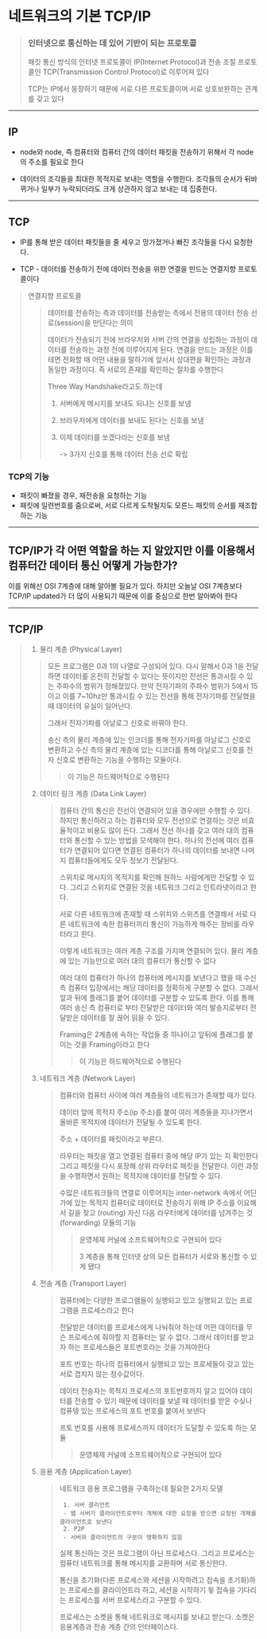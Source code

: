 # 네트워크의 기본 TCP/IP

> ### 인터넷으로 통신하는 데 있어 기반이 되는 프로토콜
>
> 패킷 통신 방식의 인터넷 프로토콜이 IP(Internet Protocol)과 전송 조절 프로토콜인 TCP(Transmission Control Protocol)로 이루어져 있다
>
> TCP는 IP에서 동장하기 때문에 서로 다른 프로토콜이며 서로 상호보완하는 관계를 갖고 있다

---

## IP

- node와 node, 즉 컴퓨터와 컴퓨터 간의 데이터 패킷을 전송하기 위해서 각 node의 주소를 필요로 한다

- 데이터의 조각들을 최대한 목적지로 보내는 역할을 수행한다. 조각들의 순서가 뒤바뀌거나 일부가 누락되더라도 크게 상관하지 않고 보내는 데 집중한다.

---

## TCP

- IP를 통해 받은 데이터 패킷들을 줄 세우고 망가졌거나 빠진 조각들을 다시 요청한다. 

- TCP - 데이터를 전송하기 전에 데이터 전송을 위한 연결을 만드는 연결지향 프로토콜이다

> 연결지향 프로토콜
>
> > 데이터를 전송하는 측과 데이터를 전송받는 측에서 전용의 데이터 전송 선로(session)을 만단다는 의미
> >
> > 데이터가 전송되기 전에 브라우저와 서버 간의 연결을 성립하는 과정이 데이터를 전송하는 과정 전에 이루어지게 된다. 연결을 만드는 과정은 이를테면 전화할 때 어떤 내용을 말하기에 앞서서 상대편을 확인하는 과정과 동일한 과정이다. 즉 서로의 존재를 확인하는 절차를 수행한다
> >
> > Three Way Handshake라고도 하는데 
> >
> > 1. 서버에게 메시지를 보내도 되냐는 신호를 보냄
> >
> > 2. 브라우저에게 데이터를 보내도 된다는 신호를 보냄
> >
> > 3. 이제 데이터를 쏘겠다라는 신호를 보냄
> >
> >    -> 3가지 신호를 통해 데이터 전송 선로 확립

### TCP의 기능

- 패킷이 빠졌을 경우, 재전송을 요청하는 기능
- 패킷에 일련번호를 줌으로써, 서로 다르게 도착될지도 모른느 패킷의 순서를 재조합하는 기능 

---

## TCP/IP가 각 어떤 역할을 하는 지 알았지만 이를 이용해서 컴퓨터간 데이터 통신 어떻게 가능한가?

이를 위해선 OSI 7계층에 대해 알아볼 필요가 있다. 하지만 오늘날 OSI 7계층보다 TCP/IP updated가 더 많이 사용되기 때문에 이를 중심으로 한번 알아봐야 한다

---

## TCP/IP

> 1. 물리 계층 (Physical Layer)
>
> > 모든 프로그램은 0과 1의 나열로 구성되어 있다. 다시 말해서 0과 1을 전달하면 데이터를 온전히 전달할 수 있다는 뜻이지만 전선은 통과시킬 수 있는 주파수의 범위가 정해졌있다. 만약 전자기파의 주파수 범위가 5에서 15이고 이를 7~10hz만 통과시킬 수 있는 전선을 통해 전자기파를 전달했을 때 데이터의 유실이 일어난다.
> >
> > 그래서 전자기파를 아날로그 신호로 바꿔야 한다. 
> >
> > 송신 측의 물리 계층에 있는 인코더를 통해 전자기파를 아날로그 신호로 변환하고 수신 측의 물리 계층에 있는 디코더를 통해 아날로그 신호를 전자 신호로 변환하는 기능을 수행하는 모듈이다. 
> >
> > > 이 기능은 하드웨어적으로 수행된다
>
> 2. 데이터 링크 계층 (Data Link Layer)
>
>    > 컴퓨터 간의 통신은 전선이 연결되어 있을 경우에만 수행할 수 있다. 하지만 통신하려고 하는 컴퓨터와 모두 전선으로 연결하는 것은 비효율적이고 비용도 많이 든다. 그래서 전선 하나를 갖고 여러 대의 컴퓨터와 통신할 수 있는 방법을 모색해야 한다. 하나의 전선에 여러 컴퓨터가 연결되어 있다면 연결된 컴퓨터가 하나의 데이터를 보내면 나머지 컴퓨터들에게도 모두 정보가 전달된다. 
>    >
>    > 스위치로 메시지의 목적지를 확인해 원하느 사람에게만 전달할 수 있다. 그리고 스위치로 연결된 것을 네트워크 그리고 인트라넷이라고 한다.
>    >
>    > 서로 다른 네트워크에 존재할 때 스위치와 스위츠를 연결해서 서로 다른 네트워크에 속한 컴퓨터끼리 통신이 가능하게 해주는 장비를 라우터라고 한다.
>    >
>    > 이렇게 네트워크는 여러 계층 구조를 가지며 연결되어 있다. 물리 계층에 있는 기능만으로 여러 대의 컴퓨터가 통신할 수 없다
>    >
>    > 여러 대의 컴퓨터가 하나의 컴퓨터에 메시지를 보낸다고 했을 때 수신 측 컴퓨터 입장에서는 해당 데이터를 정확하게 구분할 수 없다. 그래서 앞과 뒤에 플래그를 붙어 데이터를 구분할 수 있도록 한다. 이를 통해 여러 송신 측 컴퓨터로 부터 전달받은 데이터와 여러 발송지로부터 전달받은 데이터를 잘 끊어 읽을 수 있다.
>    >
>    > Framing은 2계층에 속하는 작업들 중 하나이고 앞뒤에 플래그를 붙이는 것을 Framing이라고 한다
>    >
>    > >  이 기능은 하드웨어적으로 수행된다
>
> 3. 네트워크 계층 (Network Layer)
>
>    > 컴퓨터와 컴퓨터 사이에 여러 계층들의 네트워크가 존재할 때가 있다.
>    >
>    > 데이터 앞에 목적지 주소(ip 주소)를 붙여 여러 계층들을 지나가면서 올바른 목적지에 데이터가 전달될 수 있도록 한다. 
>    >
>    > 주소 + 데이터를 패킷이라고 부른다. 
>    >
>    > 라우터는 패킷을 열고 연결된 컴퓨터 중에 해당 IP가 있는 지 확인한다 그리고 패킷을 다시 포장해 상위 라우터로 패킷을 전달한다. 이런 과정을 수행하면서 원하는 목적지에 데이터를 전달할 수 있다. 
>    >
>    > 수많은 네트워크들의 연결로 이루어지는 inter-network 속에서 어딘가에 있는 목적지 컴퓨터로 데이터로 전송하기 위해 IP 주소를 이요해서 길을 찾고 (routing) 자신 다음 라우터에게 데이터를 넘겨주는 것 (forwarding) 모듈의 기능
>    >
>    > > 운영체제 커널에 소프트웨어적으로 구현되어 있다
>    > >
>    > > 3 계층을 통해 인터넷 상의 모든 컴퓨터가 서로와 통신할 수 있게 됐다
>
> 4. 전송 계층 (Transport Layer)
>
>    > 컴퓨터에는 다양한 프로그램들이 실행되고 있고 실행되고 있는 프로그램을 프로세스라고 한다
>    >
>    > 전달받은 데이터를 프로세스에게 나눠줘야 하는데 어떤 데이터를 무슨 프로세스에 줘야할 지 컴퓨터는 알 수 없다. 그래서 데이터를 받고자 하는 프로세스들은 포트번호라는 것을 가져야한다
>    >
>    > 포트 번호는 하나의 컴퓨터에서 실행되고 있는 프로세들이 갖고 있는 서로 겹치지 않는 정수값이다.
>    >
>    > 데이터 전송자는 목적지 프로세스의 포트번호까지 알고 있어야 데이터를 전송할 수 있기 때문에 데이터를 보낼 때 데이터를 받은 수싲나 컴퓨텡 있는 프로세스의 포트 번호를 붙여서 보낸다
>    >
>    > 프토 번호를 사용해 프로세스까지 데이터가 도달할 수 있도록 하는 모듈
>    >
>    > > 운영체제 커널에 소프트웨어적으로 구현되어 있다
>
> 5. 응용 계층 (Application Layer)
>
>    > 네트워크 응용 프로그램을 구축하는데 필요한 2가지 모델 
>    >
>    >  	1. 서버 클리언트
>    >      - 웹 서버가 클라이언트로부터 개체에 대한 요청을 받으면 요청된 개체를 클라이언트로 보낸다
>    >  	2. P2P
>    >      - 서버와 클라이언트의 구분이 명확하지 않음
>    >
>    > 실제 통신하는 것은 프로그램이 아닌 프로세스다. 그리고 프로세스는 컴퓨터 네트워크를 통해 메시지를 교환하며 서로 통신한다.
>    >
>    > 통신을 초기화(다른 프로세스와 세션을 시작하려고 접속을 초기화)하는 프로세스를 클라이언트라 하고, 세션을 시작하기 윟 접속을 기다리는 프로세스를 서버 프로세스라고 구분할 수 있다. 
>    >
>    > 프로세스는 소켓을 통해 네트워크로 메시지를 보내고 받는다. 소켓은 응용계층과 전송 계층 간의 인터페이스다. 
>    >
>    > 